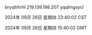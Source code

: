 brysjhhrhl 219.139.198.207 yqqlmgsycl

2024年 09月 26日 星期四 23:40:02 CST

2024年 09月 26日 星期四 15:40:02 GMT
